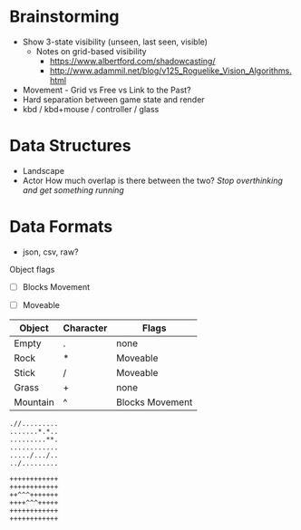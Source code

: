 # Brainstorming

* Show 3-state visibility (unseen, last seen, visible)
  * Notes on grid-based visibility
    * https://www.albertford.com/shadowcasting/
    * http://www.adammil.net/blog/v125_Roguelike_Vision_Algorithms.html
* Movement - Grid vs Free vs Link to the Past?
* Hard separation between game state and render
* kbd / kbd+mouse / controller / glass

# Data Structures
* Landscape
* Actor
How much overlap is there between the two?
*Stop overthinking and get something running*

# Data Formats
* json, csv, raw?

Object flags

- [ ] Blocks Movement
- [ ] Moveable



| Object   | Character | Flags           |
| -------- | :-------- | --------------- |
| Empty    | .         | none            |
| Rock     | *         | Moveable        |
| Stick    | /         | Moveable        |
| Grass    | +         | none            |
| Mountain | ^         | Blocks Movement |

```Object Layer
.//.........
.......*.*..
.........**.
............
...../.../..
../.........
```

```Landscape Layer
++++++++++++
++++++++++++
++^^^+++++++
++++^^^+++++
++++++++++++
++++++++++++
```
